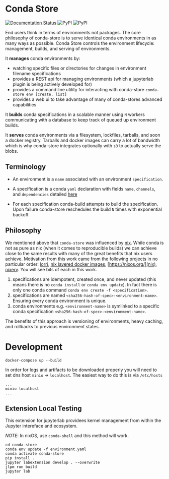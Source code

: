 # Conda Store

[![Documentation Status](https://readthedocs.org/projects/conda-store/badge/?version=latest)](https://conda-store.readthedocs.io/en/latest/?badge=latest)
![PyPI](https://img.shields.io/pypi/v/conda-store-server?label=conda-store-server)
![PyPI](https://img.shields.io/pypi/v/conda-store?label=conda-store)

End users think in terms of environments not packages. The core
philosophy of conda-store is to serve identical conda environments in
as many ways as possible. Conda Store controls the environment
lifecycle: management, builds, and serving of environments.

It **manages** conda environments by:
 - watching specific files or directories for changes in environment filename specifications 
 - provides a REST api for managing environments (which a jupyterlab plugin is being actively developed for)
 - provides a command line utility for interacting with conda-store `conda-store env [create, list]`
 - provides a web ui to take advantage of many of conda-stores advanced capabilities

It **builds** conda specifications in a scalable manner using `N`
workers communicating with a database to keep track of queued up
environment builds.

It **serves** conda environments via a filesystem, lockfiles,
tarballs, and soon a docker registry. Tarballs and docker images can
carry a lot of bandwidth which is why conda-store integrates
optionally with `s3` to actually serve the blobs.

## Terminology

 - An environment is a `name` associated with an environment `specification`.

 - A specification is a conda `yaml` declaration with fields `name`,
   `channels`, and `dependencies` detailed
   [here](https://docs.conda.io/projects/conda-build/en/latest/resources/package-spec.html)
   
 - For each specification conda-build attempts to build the
   specification. Upon failure conda-store reschedules the build `N`
   times with exponential backoff.

## Philosophy

We mentioned above that `conda-store` was influenced by
[nix](https://nixos.org/). While conda is not as pure as nix (when it
comes to reproducible builds) we can achieve close to the same results
with many of the great benefits that nix users achieve. Motivation
from this work came from the following projects in no particular
order: [lorri](https://github.com/target/lorri), [nix layered docker
images](https://grahamc.com/blog/nix-and-layered-docker-images),
[https://nixos.org/](nix), [nixery](https://nixery.dev/). You will see
bits of each in this work.

1. specifications are idempotent, created once, and never updated
   (this means there is no `conda install` or `conda env update`). In
   fact there is only one conda command `conda env create -f
   <specification>`.
2. specifications are named
   `<sha256-hash-of-spec>-<environment-name>`. Ensuring every conda
   environment is unique.
3. conda environments e.g. `<environment-name>` is symlinked to a
   specific conda specification
   `<sha256-hash-of-spec>-<environment-name>`.

The benefits of this approach is versioning of environments, heavy
caching, and rollbacks to previous environment states. 

# Development

```shell
docker-compose up --build
```

In order for logs and artifacts to be downloaded properly you will
need to set dns host `minio` -> `localhost`. The easiest way to do
this is via `/etc/hosts`

```shell
...
minio localhost
...
```

## Extension Local Testing

This extension for jupyterlab providees kernel management from within
the Jupyter intereface and ecosystem.

*NOTE*: In nixOS, use `conda-shell` and this method will work.

```shell
cd conda-store
conda env update -f environment.yaml
conda activate conda-store
pip install .
jupyter labextension develop . --overwrite
jlpm run build
jupyter lab
```

